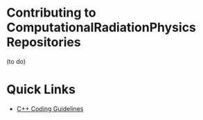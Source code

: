 Contributing to ComputationalRadiationPhysics Repositories
==========================================================


(to do)

# Quick Links

- [C++ Coding Guidelines](codingGuideLines/cpp.md)
